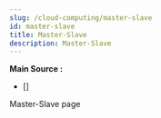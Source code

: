 ```yaml
---
slug: /cloud-computing/master-slave
id: master-slave
title: Master-Slave
description: Master-Slave
---
```


**Main Source :**

- [] 

Master-Slave page
